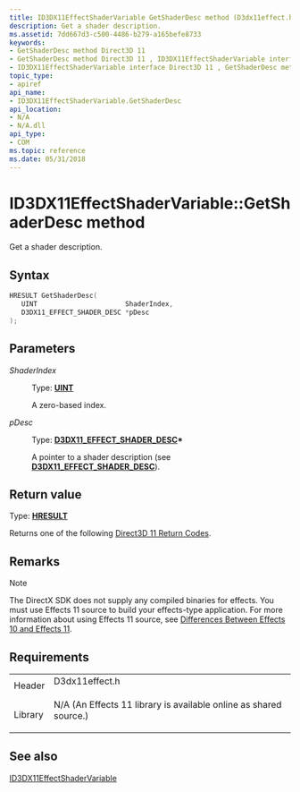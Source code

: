 ```yaml
---
title: ID3DX11EffectShaderVariable GetShaderDesc method (D3dx11effect.h)
description: Get a shader description.
ms.assetid: 7dd667d3-c500-4486-b279-a165befe8733
keywords:
- GetShaderDesc method Direct3D 11
- GetShaderDesc method Direct3D 11 , ID3DX11EffectShaderVariable interface
- ID3DX11EffectShaderVariable interface Direct3D 11 , GetShaderDesc method
topic_type:
- apiref
api_name:
- ID3DX11EffectShaderVariable.GetShaderDesc
api_location:
- N/A
- N/A.dll
api_type:
- COM
ms.topic: reference
ms.date: 05/31/2018
---
```


# ID3DX11EffectShaderVariable::GetShaderDesc method

Get a shader description.

## Syntax


```C++
HRESULT GetShaderDesc(
   UINT                      ShaderIndex,
   D3DX11_EFFECT_SHADER_DESC *pDesc
);
```



## Parameters

<dl> <dt>

*ShaderIndex* 
</dt> <dd>

Type: **[**UINT**](/windows/desktop/WinProg/windows-data-types)**

A zero-based index.

</dd> <dt>

*pDesc* 
</dt> <dd>

Type: **[**D3DX11\_EFFECT\_SHADER\_DESC**](d3dx11-effect-shader-desc.md)\***

A pointer to a shader description (see [**D3DX11\_EFFECT\_SHADER\_DESC**](d3dx11-effect-shader-desc.md)).

</dd> </dl>

## Return value

Type: **[**HRESULT**](https://msdn.microsoft.com/library/Bb401631(v=MSDN.10).aspx)**

Returns one of the following [Direct3D 11 Return Codes](d3d11-graphics-reference-returnvalues.md).

## Remarks

> [!Note]  
> The DirectX SDK does not supply any compiled binaries for effects. You must use Effects 11 source to build your effects-type application. For more information about using Effects 11 source, see [Differences Between Effects 10 and Effects 11](d3d11-graphics-programming-guide-effects-differences.md).

 

## Requirements



|                    |                                                                                                                                              |
|--------------------|----------------------------------------------------------------------------------------------------------------------------------------------|
| Header<br/>  | <dl> <dt>D3dx11effect.h</dt> </dl>                                                    |
| Library<br/> | <dl> <dt>N/A (An Effects 11 library is available online as shared source.)</dt> </dl> |



## See also

<dl> <dt>

[ID3DX11EffectShaderVariable](id3dx11effectshadervariable.md)
</dt> </dl>

 

